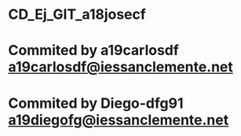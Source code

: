 # CD_Ej_GIT_a18josecf

# Commited by a19carlosdf a19carlosdf@iessanclemente.net

# Commited by Diego-dfg91 a19diegofg@iessanclemente.net
